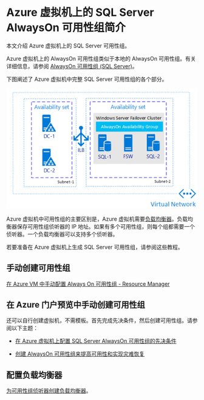 <properties
    pageTitle="SQL Server 可用性组 - Azure 虚拟机 - 概述 | Azure"
    description="本文介绍 Azure 虚拟机上的 SQL Server 可用性组。"
    services="virtual-machines"
    documentationCenter="na"
    authors="MikeRayMSFT"
    manager="jhubbard"
    editor="monicar"
    tags="azure-service-management" />
<tags
    ms.assetid="601eebb1-fc2c-4f5b-9c05-0e6ffd0e5334"
    ms.service="virtual-machines-windows"
    ms.devlang="na"
    ms.custom="na"
    ms.topic="article"
    ms.tgt_pltfrm="na"
    ms.workload="infrastructure-services"
    ms.date="01/13/2017"
    wacn.date="03/01/2017"
    ms.author="mikeray" />

# Azure 虚拟机上的 SQL Server AlwaysOn 可用性组简介 #

本文介绍 Azure 虚拟机上的 SQL Server 可用性组。

Azure 虚拟机上的 AlwaysOn 可用性组类似于本地的 AlwaysOn 可用性组。有关详细信息，请参阅 [AlwaysOn 可用性组 \(SQL Server\)](http://msdn.microsoft.com/zh-cn/library/hh510230.aspx)。

下图阐述了 Azure 虚拟机中完整 SQL Server 可用性组的各个部分。

![可用性组](./media/virtual-machines-windows-portal-sql-availability-group-tutorial/00-EndstateSampleNoELB.png)  


Azure 虚拟机中可用性组的主要区别是，Azure 虚拟机需要[负载均衡器](/documentation/articles/load-balancer-overview/)。负载均衡器保存可用性组侦听器的 IP 地址。如果有多个可用性组，则每个组都需要一个侦听器。一个负载均衡器可以支持多个侦听器。

若要准备在 Azure 虚拟机上生成 SQL Server 可用性组，请参阅这些教程。

## 手动创建可用性组

[在 Azure VM 中手动配置 Always On 可用性组 - Resource Manager](/documentation/articles/virtual-machines-windows-portal-sql-alwayson-availability-groups-manual/)

## 在 Azure 门户预览中手动创建可用性组

还可以自行创建虚拟机，不需模板。首先完成先决条件，然后创建可用性组。请参阅以下主题：

- [在 Azure 虚拟机上配置 SQL Server AlwaysOn 可用性组的先决条件](/documentation/articles/virtual-machines-windows-portal-sql-availability-group-prereq/)

- [创建 AlwaysOn 可用性组来提高可用性和实现灾难恢复](/documentation/articles/virtual-machines-windows-portal-sql-availability-group-tutorial/)

## 配置负载均衡器

[为可用性组侦听器创建负载均衡器](/documentation/articles/virtual-machines-windows-portal-sql-ps-alwayson-int-listener/)。

<!---HONumber=Mooncake_0213_2017-->